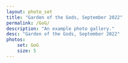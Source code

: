 ```yaml
---
layout: photo_set
title: "Garden of the Gods, September 2022"
permalink: /GoG/
description: "An example photo gallery."
desc: "Garden of the Gods, September 2022"
photos:
    set: GoG
    size: 5
---
```

